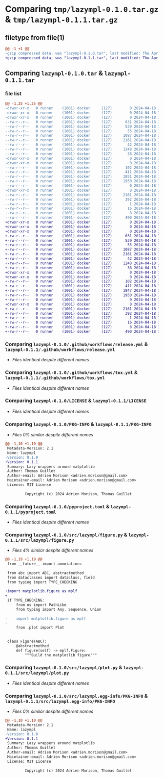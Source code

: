 # Comparing `tmp/lazympl-0.1.0.tar.gz` & `tmp/lazympl-0.1.1.tar.gz`

## filetype from file(1)

```diff
@@ -1 +1 @@
-gzip compressed data, was "lazympl-0.1.0.tar", last modified: Thu Apr 18 10:40:17 2024, max compression
+gzip compressed data, was "lazympl-0.1.1.tar", last modified: Thu Apr 18 10:49:12 2024, max compression
```

## Comparing `lazympl-0.1.0.tar` & `lazympl-0.1.1.tar`

### file list

```diff
@@ -1,25 +1,25 @@
-drwxr-xr-x   0 runner    (1001) docker     (127)        0 2024-04-18 10:40:17.752365 lazympl-0.1.0/
-drwxr-xr-x   0 runner    (1001) docker     (127)        0 2024-04-18 10:40:17.748365 lazympl-0.1.0/.github/
-drwxr-xr-x   0 runner    (1001) docker     (127)        0 2024-04-18 10:40:17.748365 lazympl-0.1.0/.github/workflows/
--rw-r--r--   0 runner    (1001) docker     (127)      631 2024-04-18 10:40:13.000000 lazympl-0.1.0/.github/workflows/release.yml
--rw-r--r--   0 runner    (1001) docker     (127)      539 2024-04-18 10:40:13.000000 lazympl-0.1.0/.github/workflows/tox.yml
--rw-r--r--   0 runner    (1001) docker     (127)       55 2024-04-18 10:40:13.000000 lazympl-0.1.0/.gitignore
--rw-r--r--   0 runner    (1001) docker     (127)     1087 2024-04-18 10:40:13.000000 lazympl-0.1.0/LICENSE
--rw-r--r--   0 runner    (1001) docker     (127)     2161 2024-04-18 10:40:17.752365 lazympl-0.1.0/PKG-INFO
--rw-r--r--   0 runner    (1001) docker     (127)       42 2024-04-18 10:40:13.000000 lazympl-0.1.0/README.md
--rw-r--r--   0 runner    (1001) docker     (127)     1248 2024-04-18 10:40:13.000000 lazympl-0.1.0/pyproject.toml
--rw-r--r--   0 runner    (1001) docker     (127)       38 2024-04-18 10:40:17.752365 lazympl-0.1.0/setup.cfg
-drwxr-xr-x   0 runner    (1001) docker     (127)        0 2024-04-18 10:40:17.748365 lazympl-0.1.0/src/
-drwxr-xr-x   0 runner    (1001) docker     (127)        0 2024-04-18 10:40:17.752365 lazympl-0.1.0/src/lazympl/
--rw-r--r--   0 runner    (1001) docker     (127)      102 2024-04-18 10:40:13.000000 lazympl-0.1.0/src/lazympl/__init__.py
--rw-r--r--   0 runner    (1001) docker     (127)      411 2024-04-18 10:40:17.000000 lazympl-0.1.0/src/lazympl/_version.py
--rw-r--r--   0 runner    (1001) docker     (127)     1851 2024-04-18 10:40:13.000000 lazympl-0.1.0/src/lazympl/figure.py
--rw-r--r--   0 runner    (1001) docker     (127)     1950 2024-04-18 10:40:13.000000 lazympl-0.1.0/src/lazympl/plot.py
--rw-r--r--   0 runner    (1001) docker     (127)        0 2024-04-18 10:40:13.000000 lazympl-0.1.0/src/lazympl/py.typed
-drwxr-xr-x   0 runner    (1001) docker     (127)        0 2024-04-18 10:40:17.752365 lazympl-0.1.0/src/lazympl.egg-info/
--rw-r--r--   0 runner    (1001) docker     (127)     2161 2024-04-18 10:40:17.000000 lazympl-0.1.0/src/lazympl.egg-info/PKG-INFO
--rw-r--r--   0 runner    (1001) docker     (127)      392 2024-04-18 10:40:17.000000 lazympl-0.1.0/src/lazympl.egg-info/SOURCES.txt
--rw-r--r--   0 runner    (1001) docker     (127)        1 2024-04-18 10:40:17.000000 lazympl-0.1.0/src/lazympl.egg-info/dependency_links.txt
--rw-r--r--   0 runner    (1001) docker     (127)       16 2024-04-18 10:40:17.000000 lazympl-0.1.0/src/lazympl.egg-info/requires.txt
--rw-r--r--   0 runner    (1001) docker     (127)        8 2024-04-18 10:40:17.000000 lazympl-0.1.0/src/lazympl.egg-info/top_level.txt
--rw-r--r--   0 runner    (1001) docker     (127)      490 2024-04-18 10:40:13.000000 lazympl-0.1.0/tox.ini
+drwxr-xr-x   0 runner    (1001) docker     (127)        0 2024-04-18 10:49:12.784703 lazympl-0.1.1/
+drwxr-xr-x   0 runner    (1001) docker     (127)        0 2024-04-18 10:49:12.780703 lazympl-0.1.1/.github/
+drwxr-xr-x   0 runner    (1001) docker     (127)        0 2024-04-18 10:49:12.780703 lazympl-0.1.1/.github/workflows/
+-rw-r--r--   0 runner    (1001) docker     (127)      631 2024-04-18 10:49:07.000000 lazympl-0.1.1/.github/workflows/release.yml
+-rw-r--r--   0 runner    (1001) docker     (127)      539 2024-04-18 10:49:07.000000 lazympl-0.1.1/.github/workflows/tox.yml
+-rw-r--r--   0 runner    (1001) docker     (127)       55 2024-04-18 10:49:07.000000 lazympl-0.1.1/.gitignore
+-rw-r--r--   0 runner    (1001) docker     (127)     1087 2024-04-18 10:49:07.000000 lazympl-0.1.1/LICENSE
+-rw-r--r--   0 runner    (1001) docker     (127)     2161 2024-04-18 10:49:12.784703 lazympl-0.1.1/PKG-INFO
+-rw-r--r--   0 runner    (1001) docker     (127)       42 2024-04-18 10:49:07.000000 lazympl-0.1.1/README.md
+-rw-r--r--   0 runner    (1001) docker     (127)     1248 2024-04-18 10:49:07.000000 lazympl-0.1.1/pyproject.toml
+-rw-r--r--   0 runner    (1001) docker     (127)       38 2024-04-18 10:49:12.784703 lazympl-0.1.1/setup.cfg
+drwxr-xr-x   0 runner    (1001) docker     (127)        0 2024-04-18 10:49:12.780703 lazympl-0.1.1/src/
+drwxr-xr-x   0 runner    (1001) docker     (127)        0 2024-04-18 10:49:12.784703 lazympl-0.1.1/src/lazympl/
+-rw-r--r--   0 runner    (1001) docker     (127)      102 2024-04-18 10:49:07.000000 lazympl-0.1.1/src/lazympl/__init__.py
+-rw-r--r--   0 runner    (1001) docker     (127)      411 2024-04-18 10:49:12.000000 lazympl-0.1.1/src/lazympl/_version.py
+-rw-r--r--   0 runner    (1001) docker     (127)     1847 2024-04-18 10:49:07.000000 lazympl-0.1.1/src/lazympl/figure.py
+-rw-r--r--   0 runner    (1001) docker     (127)     1950 2024-04-18 10:49:07.000000 lazympl-0.1.1/src/lazympl/plot.py
+-rw-r--r--   0 runner    (1001) docker     (127)        0 2024-04-18 10:49:07.000000 lazympl-0.1.1/src/lazympl/py.typed
+drwxr-xr-x   0 runner    (1001) docker     (127)        0 2024-04-18 10:49:12.784703 lazympl-0.1.1/src/lazympl.egg-info/
+-rw-r--r--   0 runner    (1001) docker     (127)     2161 2024-04-18 10:49:12.000000 lazympl-0.1.1/src/lazympl.egg-info/PKG-INFO
+-rw-r--r--   0 runner    (1001) docker     (127)      392 2024-04-18 10:49:12.000000 lazympl-0.1.1/src/lazympl.egg-info/SOURCES.txt
+-rw-r--r--   0 runner    (1001) docker     (127)        1 2024-04-18 10:49:12.000000 lazympl-0.1.1/src/lazympl.egg-info/dependency_links.txt
+-rw-r--r--   0 runner    (1001) docker     (127)       16 2024-04-18 10:49:12.000000 lazympl-0.1.1/src/lazympl.egg-info/requires.txt
+-rw-r--r--   0 runner    (1001) docker     (127)        8 2024-04-18 10:49:12.000000 lazympl-0.1.1/src/lazympl.egg-info/top_level.txt
+-rw-r--r--   0 runner    (1001) docker     (127)      490 2024-04-18 10:49:07.000000 lazympl-0.1.1/tox.ini
```

### Comparing `lazympl-0.1.0/.github/workflows/release.yml` & `lazympl-0.1.1/.github/workflows/release.yml`

 * *Files identical despite different names*

### Comparing `lazympl-0.1.0/.github/workflows/tox.yml` & `lazympl-0.1.1/.github/workflows/tox.yml`

 * *Files identical despite different names*

### Comparing `lazympl-0.1.0/LICENSE` & `lazympl-0.1.1/LICENSE`

 * *Files identical despite different names*

### Comparing `lazympl-0.1.0/PKG-INFO` & `lazympl-0.1.1/PKG-INFO`

 * *Files 0% similar despite different names*

```diff
@@ -1,10 +1,10 @@
 Metadata-Version: 2.1
 Name: lazympl
-Version: 0.1.0
+Version: 0.1.1
 Summary: Lazy wrappers around matplotlib
 Author: Thomas Guillet
 Author-email: Adrien Morison <adrien.morison@gmail.com>
 Maintainer-email: Adrien Morison <adrien.morison@gmail.com>
 License: MIT License
         
         Copyright (c) 2024 Adrien Morison, Thomas Guillet
```

### Comparing `lazympl-0.1.0/pyproject.toml` & `lazympl-0.1.1/pyproject.toml`

 * *Files identical despite different names*

### Comparing `lazympl-0.1.0/src/lazympl/figure.py` & `lazympl-0.1.1/src/lazympl/figure.py`

 * *Files 4% similar despite different names*

```diff
@@ -1,19 +1,19 @@
 from __future__ import annotations
 
 from abc import ABC, abstractmethod
 from dataclasses import dataclass, field
 from typing import TYPE_CHECKING
 
+import matplotlib.figure as mplf
+
 if TYPE_CHECKING:
     from os import PathLike
     from typing import Any, Sequence, Union
 
-    import matplotlib.figure as mplf
-
     from .plot import Plot
 
 
 class Figure(ABC):
     @abstractmethod
     def figure(self) -> mplf.Figure:
         """Build the matplotlib figure"""
```

### Comparing `lazympl-0.1.0/src/lazympl/plot.py` & `lazympl-0.1.1/src/lazympl/plot.py`

 * *Files identical despite different names*

### Comparing `lazympl-0.1.0/src/lazympl.egg-info/PKG-INFO` & `lazympl-0.1.1/src/lazympl.egg-info/PKG-INFO`

 * *Files 0% similar despite different names*

```diff
@@ -1,10 +1,10 @@
 Metadata-Version: 2.1
 Name: lazympl
-Version: 0.1.0
+Version: 0.1.1
 Summary: Lazy wrappers around matplotlib
 Author: Thomas Guillet
 Author-email: Adrien Morison <adrien.morison@gmail.com>
 Maintainer-email: Adrien Morison <adrien.morison@gmail.com>
 License: MIT License
         
         Copyright (c) 2024 Adrien Morison, Thomas Guillet
```

